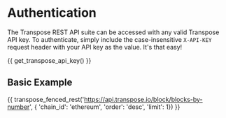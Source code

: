 # Authentication

The Transpose REST API suite can be accessed with any valid Transpose API key. To authenticate, simply include the case-insensitive `X-API-KEY` request header with your API key as the value. It's that easy!

{{ get_transpose_api_key() }}

## Basic Example
{{ transpose_fenced_rest('https://api.transpose.io/block/blocks-by-number', { 'chain_id': 'ethereum', 'order': 'desc', 'limit': 1}) }}
